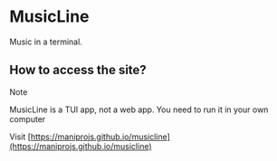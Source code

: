 # MusicLine

Music in a terminal.

## How to access the site?

> [!NOTE]
> MusicLine is a TUI app, not a web app. You need to run it in your own computer

Visit [https://maniprojs.github.io/musicline](https://maniprojs.github.io/musicline)
